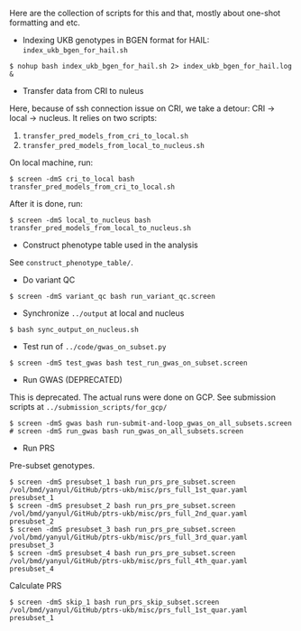 Here are the collection of scripts for this and that, mostly about one-shot formatting and etc.

* Indexing UKB genotypes in BGEN format for HAIL: `index_ukb_bgen_for_hail.sh`

```
$ nohup bash index_ukb_bgen_for_hail.sh 2> index_ukb_bgen_for_hail.log &
```

* Transfer data from CRI to nuleus

Here, because of ssh connection issue on CRI, we take a detour: CRI -> local -> nucleus.
It relies on two scripts: 

1. `transfer_pred_models_from_cri_to_local.sh`
2. `transfer_pred_models_from_local_to_nucleus.sh`

On local machine, run:

```
$ screen -dmS cri_to_local bash transfer_pred_models_from_cri_to_local.sh
```

After it is done, run:

```
$ screen -dmS local_to_nucleus bash transfer_pred_models_from_local_to_nucleus.sh
```

* Construct phenotype table used in the analysis

See `construct_phenotype_table/`.

* Do variant QC

```
$ screen -dmS variant_qc bash run_variant_qc.screen
```

* Synchronize `../output` at local and nucleus

```
$ bash sync_output_on_nucleus.sh
``` 

* Test run of `../code/gwas_on_subset.py` 

```
$ screen -dmS test_gwas bash test_run_gwas_on_subset.screen
```

* Run GWAS (DEPRECATED)

This is deprecated.
The actual runs were done on GCP.
See submission scripts at `../submission_scripts/for_gcp/`

```
$ screen -dmS gwas bash run-submit-and-loop_gwas_on_all_subsets.screen  # screen -dmS run_gwas bash run_gwas_on_all_subsets.screen
```

* Run PRS

Pre-subset genotypes.

```
$ screen -dmS presubset_1 bash run_prs_pre_subset.screen /vol/bmd/yanyul/GitHub/ptrs-ukb/misc/prs_full_1st_quar.yaml presubset_1 
$ screen -dmS presubset_2 bash run_prs_pre_subset.screen /vol/bmd/yanyul/GitHub/ptrs-ukb/misc/prs_full_2nd_quar.yaml presubset_2
$ screen -dmS presubset_3 bash run_prs_pre_subset.screen /vol/bmd/yanyul/GitHub/ptrs-ukb/misc/prs_full_3rd_quar.yaml presubset_3
$ screen -dmS presubset_4 bash run_prs_pre_subset.screen /vol/bmd/yanyul/GitHub/ptrs-ukb/misc/prs_full_4th_quar.yaml presubset_4
```

Calculate PRS

```
$ screen -dmS skip_1 bash run_prs_skip_subset.screen /vol/bmd/yanyul/GitHub/ptrs-ukb/misc/prs_full_1st_quar.yaml presubset_1
```


